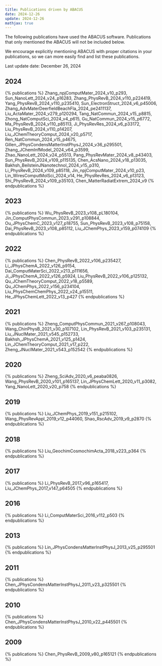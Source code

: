 ```yaml
---
title: Publications driven by ABACUS
date: 2024-12-26
update: 2024-12-26
mathjax: true
---
```


The following publications have used the ABACUS software. Publications that only mentioned the ABACUS will not be included below.

We encourage explicitly mentioning ABACUS with proper citations in your publications, so we can more easily find and list these publications.

Last update date: December 26, 2024

## 2024
{% publications %}
Zhang_npjComputMater_2024_v10_p293,
Sun_NanoLett_2024_v24_p16283,
Zhang_PhysRevB_2024_v110_p224419,
Yang_PhysRevB_2024_v110_p235410,
Sun_ElectronStruct_2024_v6_p45006,
Zhang_AdvMaterDeerfieldBeachFla_2024_pe2411137,
Liu_ActaMater_2024_v279_p120294,
Tang_NatCommun_2024_v15_p8815,
Zhong_NatComputSci_2024_v4_p615,
Gu_NatCommun_2024_v15_p6772,
Ma_PhysRevB_2024_v110_p85113,
Ji_PhysRevRes_2024_v6_p33172,
Liu_PhysRevB_2024_v110_p14207,
Liu_JChemTheoryComput_2024_v20_p5717,
Ren_NatCommun_2024_v15_p4675,
Gillen_JPhysCondensMatterInstPhysJ_2024_v36_p295501,
Zhang_JChemInfModel_2024_v64_p3599,
Zhao_NanoLett_2024_v24_p5513,
Pang_PhysRevMater_2024_v8_p43403,
Sun_PhysRevB_2024_v109_p115135,
Chen_AcsNano_2024_v18_p13035,
Bakhsh_BeilsteinJNanotechnol_2024_v15_p310,
Li_PhysRevB_2024_v109_p85118,
Jin_npjComputMater_2024_v10_p23,
Lin_WiresComputMolSci_2024_v14,
He_PhysRevRes_2024_v6_p13123,
Shi_PhysRevB_2024_v109_p35103,
Chen_MatterRadiatExtrem_2024_v9
{% endpublications %}

## 2023
{% publications %}
Wu_PhysRevB_2023_v108_pL180104,
Jin_ComputPhysCommun_2023_v291_p108844,
Ou_JPhysChemC_2023_v127_p18755,
Sun_PhysRevB_2023_v108_p75158,
Dai_PhysRevB_2023_v108_p85112,
Liu_JChemPhys_2023_v159_p074109
{% endpublications %}

## 2022
{% publications %}
Chen_PhysRevB_2022_v106_p235427,
Li_JPhysChemA_2022_v126_p9154,
Dai_ComputMaterSci_2022_v213_p111656,
Ji_JPhysChemA_2022_v126_p5924,
Liu_PhysRevB_2022_v106_p125132,
Qu_JChemTheoryComput_2022_v18_p5589,
Qu_JChemPhys_2022_v156_p234104,
Liu_PhysChemChemPhys_2022_v24_p15511,
He_JPhysChemLett_2022_v13_p427
{% endpublications %}

## 2021
{% publications %}
Zheng_ComputPhysCommun_2021_v267_p108043,
Wang_ChinPhysB_2021_v30_p107102,
Lin_PhysRevB_2021_v103_p235131,
Liu_JNuclMater_2021_v545_p152733,
Bakhsh_JPhysChemA_2021_v125_p1424,
Lin_JChemTheoryComput_2021_v17_p222,
Zheng_JNuclMater_2021_v543_p152542
{% endpublications %}

## 2020
{% publications %}
Zheng_SciAdv_2020_v6_peaba0826,
Wang_PhysRevB_2020_v101_p165137,
Lin_JPhysChemLett_2020_v11_p3082,
Yang_NanoLett_2020_v20_p758
{% endpublications %}

## 2019
{% publications %}
Liu_JChemPhys_2019_v151_p215102,
Wang_PhysRevAppl_2019_v12_p44060,
Shao_RscAdv_2019_v9_p2870
{% endpublications %}

## 2018
{% publications %}
Liu_GeochimCosmochimActa_2018_v223_p364
{% endpublications %}

## 2017
{% publications %}
Li_PhysRevB_2017_v96_p165417,
Liu_JChemPhys_2017_v147_p64505
{% endpublications %}

## 2016
{% publications %}
Li_ComputMaterSci_2016_v112_p503
{% endpublications %}

## 2013
{% publications %}
Lin_JPhysCondensMatterInstPhysJ_2013_v25_p295501
{% endpublications %}

## 2011
{% publications %}
Chen_JPhysCondensMatterInstPhysJ_2011_v23_p325501
{% endpublications %}

## 2010
{% publications %}
Chen_JPhysCondensMatterInstPhysJ_2010_v22_p445501
{% endpublications %}

## 2009
{% publications %}
Chen_PhysRevB_2009_v80_p165121
{% endpublications %}
